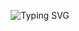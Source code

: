 <p align="center">
  <img src="https://readme-typing-svg.demolab.com?font=Fira+Code&weight=600&size=30&duration=2000&pause=250&color=717171&center=true&vCenter=true&width=435&height=100&lines=Disconnected401;Python;HTML+%2F+JS+%2F+React;API+Python+%2F+Node.js" alt="Typing SVG" />
</p>
